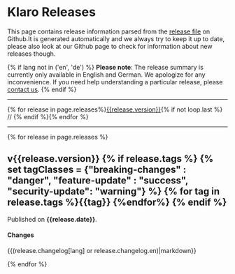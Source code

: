 # Klaro Releases

This page contains release information parsed from the [release file](https://github.com/kiprotect/klaro/blob/master/releases.yml) on Github.It is generated automatically and we always try to keep it up to date, please also look at our Github page to check for information about new releases though.

{% if lang not in ('en', 'de') %}
**Please note**: The release summary is currently only available in English and German. We apologize for any inconvenience. If you need help understanding a particular release, please [contact us](mailto:klaro@kiprotect.com).
{% endif %}

<hr />

<!--translate:ignore-->
{% for release in page.releases%}<a href="#{{release.version}}">{{release.version}}</a>{% if not loop.last %} // {% endif %}{% endfor %}
<!--translate:ignore-->

<hr />

<!--translate:ignore-->
{% for release in page.releases %}
<!--translate:ignore-->

<!--translate:ignore-->
<h2>
    v{{release.version}} <a id="{{release.version}}"></a>
    {% if release.tags %}
        {% set tagClasses = {"breaking-changes" : "danger", "feature-update" : "success", "security-update": "warning"} %}
        {% for tag in release.tags %}<span class="tag is-{{tagClasses[tag] or 'primary'}}">{{tag}}</span> {%endfor%}
    {% endif %}
</h2>
<!--translate:ignore-->


Published on **{{release.date}}**.

#### Changes

<!--translate:ignore-->
<div class="box">
    {{(release.changelog[lang] or release.changelog.en)|markdown}}
</div>

{% endfor %}
<!--translate:ignore-->
